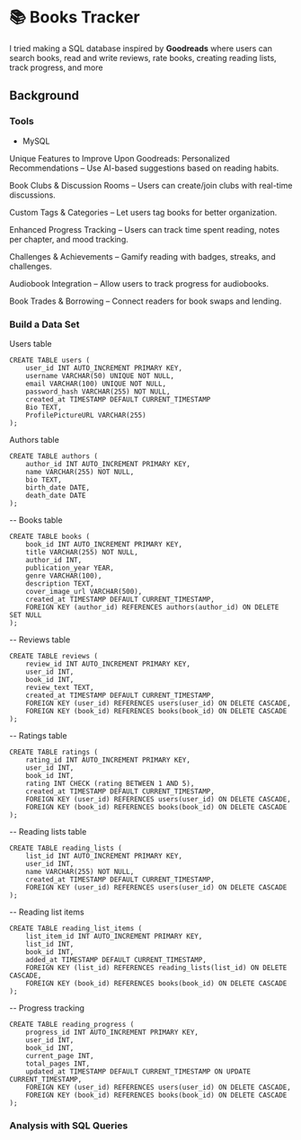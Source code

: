 # 📚 Books Tracker

I tried making a SQL database inspired by **Goodreads** where users can search books, read and write reviews, rate books, creating reading lists, track progress, and more

## Background

### Tools
- MySQL

Unique Features to Improve Upon Goodreads:
Personalized Recommendations – Use AI-based suggestions based on reading habits.

Book Clubs & Discussion Rooms – Users can create/join clubs with real-time discussions.

Custom Tags & Categories – Let users tag books for better organization.

Enhanced Progress Tracking – Users can track time spent reading, notes per chapter, and mood tracking.

Challenges & Achievements – Gamify reading with badges, streaks, and challenges.

Audiobook Integration – Allow users to track progress for audiobooks.

Book Trades & Borrowing – Connect readers for book swaps and lending.


### Build a Data Set

Users table
```
CREATE TABLE users (
    user_id INT AUTO_INCREMENT PRIMARY KEY,
    username VARCHAR(50) UNIQUE NOT NULL,
    email VARCHAR(100) UNIQUE NOT NULL,
    password_hash VARCHAR(255) NOT NULL,
    created_at TIMESTAMP DEFAULT CURRENT_TIMESTAMP
    Bio TEXT,
    ProfilePictureURL VARCHAR(255)
);
```
Authors table
```
CREATE TABLE authors (
    author_id INT AUTO_INCREMENT PRIMARY KEY,
    name VARCHAR(255) NOT NULL,
    bio TEXT,
    birth_date DATE,
    death_date DATE
);
```
-- Books table
```
CREATE TABLE books (
    book_id INT AUTO_INCREMENT PRIMARY KEY,
    title VARCHAR(255) NOT NULL,
    author_id INT,
    publication_year YEAR,
    genre VARCHAR(100),
    description TEXT,
    cover_image_url VARCHAR(500),
    created_at TIMESTAMP DEFAULT CURRENT_TIMESTAMP,
    FOREIGN KEY (author_id) REFERENCES authors(author_id) ON DELETE SET NULL
);
```
-- Reviews table
```
CREATE TABLE reviews (
    review_id INT AUTO_INCREMENT PRIMARY KEY,
    user_id INT,
    book_id INT,
    review_text TEXT,
    created_at TIMESTAMP DEFAULT CURRENT_TIMESTAMP,
    FOREIGN KEY (user_id) REFERENCES users(user_id) ON DELETE CASCADE,
    FOREIGN KEY (book_id) REFERENCES books(book_id) ON DELETE CASCADE
);
```
-- Ratings table
```
CREATE TABLE ratings (
    rating_id INT AUTO_INCREMENT PRIMARY KEY,
    user_id INT,
    book_id INT,
    rating INT CHECK (rating BETWEEN 1 AND 5),
    created_at TIMESTAMP DEFAULT CURRENT_TIMESTAMP,
    FOREIGN KEY (user_id) REFERENCES users(user_id) ON DELETE CASCADE,
    FOREIGN KEY (book_id) REFERENCES books(book_id) ON DELETE CASCADE
);
```

-- Reading lists table
```
CREATE TABLE reading_lists (
    list_id INT AUTO_INCREMENT PRIMARY KEY,
    user_id INT,
    name VARCHAR(255) NOT NULL,
    created_at TIMESTAMP DEFAULT CURRENT_TIMESTAMP,
    FOREIGN KEY (user_id) REFERENCES users(user_id) ON DELETE CASCADE
);
```
-- Reading list items
```
CREATE TABLE reading_list_items (
    list_item_id INT AUTO_INCREMENT PRIMARY KEY,
    list_id INT,
    book_id INT,
    added_at TIMESTAMP DEFAULT CURRENT_TIMESTAMP,
    FOREIGN KEY (list_id) REFERENCES reading_lists(list_id) ON DELETE CASCADE,
    FOREIGN KEY (book_id) REFERENCES books(book_id) ON DELETE CASCADE
);
```
-- Progress tracking
```
CREATE TABLE reading_progress (
    progress_id INT AUTO_INCREMENT PRIMARY KEY,
    user_id INT,
    book_id INT,
    current_page INT,
    total_pages INT,
    updated_at TIMESTAMP DEFAULT CURRENT_TIMESTAMP ON UPDATE CURRENT_TIMESTAMP,
    FOREIGN KEY (user_id) REFERENCES users(user_id) ON DELETE CASCADE,
    FOREIGN KEY (book_id) REFERENCES books(book_id) ON DELETE CASCADE
);
```

### Analysis with SQL Queries 
